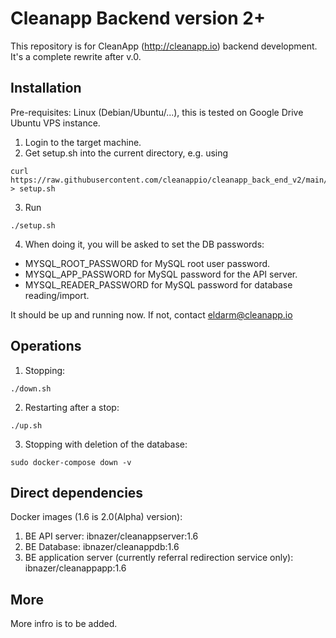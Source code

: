 # Cleanapp Backend version 2+

This repository is for CleanApp (http://cleanapp.io) backend development.
It's a complete rewrite after v.0.

## Installation

Pre-requisites: Linux (Debian/Ubuntu/...), this is tested on Google Drive Ubuntu VPS instance.

1. Login to the target machine.
2. Get setup.sh into the current directory, e.g. using
```shell
curl https://raw.githubusercontent.com/cleanappio/cleanapp_back_end_v2/main/setup/setup.sh > setup.sh
```
3. Run
```
./setup.sh
```
4. When doing it, you will be asked to set the DB passwords:

* MYSQL_ROOT_PASSWORD for MySQL root user password.
* MYSQL_APP_PASSWORD for MySQL password for the API server.
* MYSQL_READER_PASSWORD for MySQL password for database reading/import.

It should be up and running now. If not, contact eldarm@cleanapp.io

## Operations

1. Stopping:
```
./down.sh
```
2. Restarting after a stop:
```
./up.sh
```
3. Stopping with deletion of the database:
```
sudo docker-compose down -v
```

## Direct dependencies

Docker images (1.6 is 2.0(Alpha) version):
1. BE API server: ibnazer/cleanappserver:1.6
2. BE Database: ibnazer/cleanappdb:1.6
3. BE application server (currently referral redirection service only): ibnazer/cleanappapp:1.6

## More

More infro is to be added.

